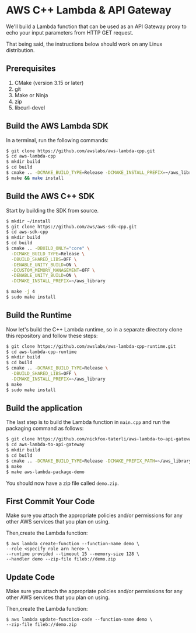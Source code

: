 # AWS C++ Lambda & API Gateway

We'll build a Lambda function that can be used as an API Gateway proxy to echo your input parameters from HTTP GET request.

That being said, the instructions below should work on any Linux distribution.

## Prerequisites
1. CMake (version 3.15 or later)
2. git
3. Make or Ninja
4. zip
5. libcurl-devel

## Build the AWS Lambda SDK
In a terminal, run the following commands:
```bash
$ git clone https://github.com/awslabs/aws-lambda-cpp.git
$ cd aws-lambda-cpp
$ mkdir build
$ cd build
$ cmake .. -DCMAKE_BUILD_TYPE=Release -DCMAKE_INSTALL_PREFIX=~/aws_library
$ make && make install
```

## Build the AWS C++ SDK
Start by building the SDK from source.
```bash
$ mkdir ~/install
$ git clone https://github.com/aws/aws-sdk-cpp.git
$ cd aws-sdk-cpp
$ mkdir build
$ cd build
$ cmake .. -DBUILD_ONLY="core" \
  -DCMAKE_BUILD_TYPE=Release \
  -DBUILD_SHARED_LIBS=OFF \
  -DENABLE_UNITY_BUILD=ON \
  -DCUSTOM_MEMORY_MANAGEMENT=OFF \
  -DENABLE_UNITY_BUILD=ON \
  -DCMAKE_INSTALL_PREFIX=~/aws_library

$ make -j 4
$ sudo make install
```

## Build the Runtime
Now let's build the C++ Lambda runtime, so in a separate directory clone this repository and follow these steps:

```bash
$ git clone https://github.com/awslabs/aws-lambda-cpp-runtime.git
$ cd aws-lambda-cpp-runtime
$ mkdir build
$ cd build
$ cmake .. -DCMAKE_BUILD_TYPE=Release \
  -DBUILD_SHARED_LIBS=OFF \
  -DCMAKE_INSTALL_PREFIX=~/aws_library
$ make
$ sudo make install
```

## Build the application
The last step is to build the Lambda function in `main.cpp` and run the packaging command as follows:

```bash
$ git clone https://github.com/nickfox-taterli/aws-lambda-to-api-gateway
$ cd aws-lambda-to-api-gateway
$ mkdir build
$ cd build
$ cmake .. -DCMAKE_BUILD_TYPE=Release -DCMAKE_PREFIX_PATH=~/aws_library
$ make
$ make aws-lambda-package-demo
```

You should now have a zip file called `demo.zip`. 

## First Commit Your Code
Make sure you attach the appropriate policies and/or permissions for any other AWS services that you plan on using.

Then,create the Lambda function:

```
$ aws lambda create-function --function-name demo \
--role <specify role arn here> \
--runtime provided --timeout 15 --memory-size 128 \
--handler demo --zip-file fileb://demo.zip
```

## Update Code
Make sure you attach the appropriate policies and/or permissions for any other AWS services that you plan on using.

Then,create the Lambda function:

```
$ aws lambda update-function-code --function-name demo \
--zip-file fileb://demo.zip
```
